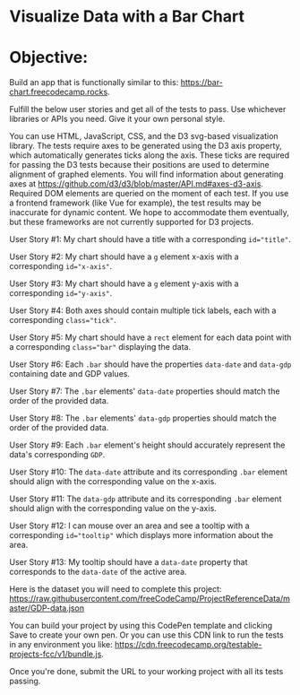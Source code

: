 # Visualize Data with a Bar Chart

# Objective:
Build an app that is functionally similar to this: https://bar-chart.freecodecamp.rocks.

Fulfill the below user stories and get all of the tests to pass. Use whichever libraries or APIs you need. Give it your own personal style.

You can use HTML, JavaScript, CSS, and the D3 svg-based visualization library. The tests require axes to be generated using the D3 axis property, which automatically generates ticks along the axis. These ticks are required for passing the D3 tests because their positions are used to determine alignment of graphed elements. You will find information about generating axes at https://github.com/d3/d3/blob/master/API.md#axes-d3-axis. Required DOM elements are queried on the moment of each test. If you use a frontend framework (like Vue for example), the test results may be inaccurate for dynamic content. We hope to accommodate them eventually, but these frameworks are not currently supported for D3 projects.

User Story #1: My chart should have a title with a corresponding `id="title"`.

User Story #2: My chart should have a `g` element x-axis with a corresponding `id="x-axis"`.

User Story #3: My chart should have a `g` element y-axis with a corresponding `id="y-axis"`.

User Story #4: Both axes should contain multiple tick labels, each with a corresponding `class="tick"`.

User Story #5: My chart should have a `rect` element for each data point with a corresponding `class="bar"` displaying the data.

User Story #6: Each `.bar` should have the properties `data-date` and `data-gdp` containing date and GDP values.

User Story #7: The `.bar` elements' `data-date` properties should match the order of the provided data.

User Story #8: The `.bar` elements' `data-gdp` properties should match the order of the provided data.

User Story #9: Each `.bar` element's height should accurately represent the data's corresponding `GDP`.

User Story #10: The `data-date` attribute and its corresponding `.bar` element should align with the corresponding value on the x-axis.

User Story #11: The `data-gdp` attribute and its corresponding `.bar` element should align with the corresponding value on the y-axis.

User Story #12: I can mouse over an area and see a tooltip with a corresponding `id="tooltip"` which displays more information about the area.

User Story #13: My tooltip should have a `data-date` property that corresponds to the `data-date` of the active area.

Here is the dataset you will need to complete this project: https://raw.githubusercontent.com/freeCodeCamp/ProjectReferenceData/master/GDP-data.json

You can build your project by using this CodePen template and clicking Save to create your own pen. Or you can use this CDN link to run the tests in any environment you like: https://cdn.freecodecamp.org/testable-projects-fcc/v1/bundle.js.

Once you're done, submit the URL to your working project with all its tests passing.
